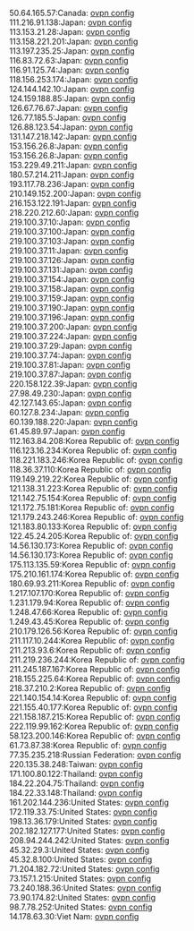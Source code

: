 50.64.165.57:Canada: [ovpn config](vpn/50_64_165_57.ovpn)  
111.216.91.138:Japan: [ovpn config](vpn/111_216_91_138.ovpn)  
113.153.21.28:Japan: [ovpn config](vpn/113_153_21_28.ovpn)  
113.158.221.201:Japan: [ovpn config](vpn/113_158_221_201.ovpn)  
113.197.235.25:Japan: [ovpn config](vpn/113_197_235_25.ovpn)  
116.83.72.63:Japan: [ovpn config](vpn/116_83_72_63.ovpn)  
116.91.125.74:Japan: [ovpn config](vpn/116_91_125_74.ovpn)  
118.156.253.174:Japan: [ovpn config](vpn/118_156_253_174.ovpn)  
124.144.142.10:Japan: [ovpn config](vpn/124_144_142_10.ovpn)  
124.159.188.85:Japan: [ovpn config](vpn/124_159_188_85.ovpn)  
126.67.76.67:Japan: [ovpn config](vpn/126_67_76_67.ovpn)  
126.77.185.5:Japan: [ovpn config](vpn/126_77_185_5.ovpn)  
126.88.123.54:Japan: [ovpn config](vpn/126_88_123_54.ovpn)  
131.147.218.142:Japan: [ovpn config](vpn/131_147_218_142.ovpn)  
153.156.26.8:Japan: [ovpn config](vpn/153_156_26_8.ovpn)  
153.156.26.8:Japan: [ovpn config](vpn/153_156_26_8.ovpn)  
153.229.49.211:Japan: [ovpn config](vpn/153_229_49_211.ovpn)  
180.57.214.211:Japan: [ovpn config](vpn/180_57_214_211.ovpn)  
193.117.78.236:Japan: [ovpn config](vpn/193_117_78_236.ovpn)  
210.149.152.200:Japan: [ovpn config](vpn/210_149_152_200.ovpn)  
216.153.122.191:Japan: [ovpn config](vpn/216_153_122_191.ovpn)  
218.220.212.60:Japan: [ovpn config](vpn/218_220_212_60.ovpn)  
219.100.37.10:Japan: [ovpn config](vpn/219_100_37_10.ovpn)  
219.100.37.100:Japan: [ovpn config](vpn/219_100_37_100.ovpn)  
219.100.37.103:Japan: [ovpn config](vpn/219_100_37_103.ovpn)  
219.100.37.11:Japan: [ovpn config](vpn/219_100_37_11.ovpn)  
219.100.37.126:Japan: [ovpn config](vpn/219_100_37_126.ovpn)  
219.100.37.131:Japan: [ovpn config](vpn/219_100_37_131.ovpn)  
219.100.37.154:Japan: [ovpn config](vpn/219_100_37_154.ovpn)  
219.100.37.158:Japan: [ovpn config](vpn/219_100_37_158.ovpn)  
219.100.37.159:Japan: [ovpn config](vpn/219_100_37_159.ovpn)  
219.100.37.190:Japan: [ovpn config](vpn/219_100_37_190.ovpn)  
219.100.37.196:Japan: [ovpn config](vpn/219_100_37_196.ovpn)  
219.100.37.200:Japan: [ovpn config](vpn/219_100_37_200.ovpn)  
219.100.37.224:Japan: [ovpn config](vpn/219_100_37_224.ovpn)  
219.100.37.29:Japan: [ovpn config](vpn/219_100_37_29.ovpn)  
219.100.37.74:Japan: [ovpn config](vpn/219_100_37_74.ovpn)  
219.100.37.81:Japan: [ovpn config](vpn/219_100_37_81.ovpn)  
219.100.37.87:Japan: [ovpn config](vpn/219_100_37_87.ovpn)  
220.158.122.39:Japan: [ovpn config](vpn/220_158_122_39.ovpn)  
27.98.49.230:Japan: [ovpn config](vpn/27_98_49_230.ovpn)  
42.127.143.65:Japan: [ovpn config](vpn/42_127_143_65.ovpn)  
60.127.8.234:Japan: [ovpn config](vpn/60_127_8_234.ovpn)  
60.139.188.220:Japan: [ovpn config](vpn/60_139_188_220.ovpn)  
61.45.89.97:Japan: [ovpn config](vpn/61_45_89_97.ovpn)  
112.163.84.208:Korea Republic of: [ovpn config](vpn/112_163_84_208.ovpn)  
116.123.16.234:Korea Republic of: [ovpn config](vpn/116_123_16_234.ovpn)  
118.221.183.246:Korea Republic of: [ovpn config](vpn/118_221_183_246.ovpn)  
118.36.37.110:Korea Republic of: [ovpn config](vpn/118_36_37_110.ovpn)  
119.149.219.22:Korea Republic of: [ovpn config](vpn/119_149_219_22.ovpn)  
121.138.31.223:Korea Republic of: [ovpn config](vpn/121_138_31_223.ovpn)  
121.142.75.154:Korea Republic of: [ovpn config](vpn/121_142_75_154.ovpn)  
121.172.75.181:Korea Republic of: [ovpn config](vpn/121_172_75_181.ovpn)  
121.179.243.246:Korea Republic of: [ovpn config](vpn/121_179_243_246.ovpn)  
121.183.80.133:Korea Republic of: [ovpn config](vpn/121_183_80_133.ovpn)  
122.45.24.205:Korea Republic of: [ovpn config](vpn/122_45_24_205.ovpn)  
14.56.130.173:Korea Republic of: [ovpn config](vpn/14_56_130_173.ovpn)  
14.56.130.173:Korea Republic of: [ovpn config](vpn/14_56_130_173.ovpn)  
175.113.135.59:Korea Republic of: [ovpn config](vpn/175_113_135_59.ovpn)  
175.210.161.174:Korea Republic of: [ovpn config](vpn/175_210_161_174.ovpn)  
180.69.93.211:Korea Republic of: [ovpn config](vpn/180_69_93_211.ovpn)  
1.217.107.170:Korea Republic of: [ovpn config](vpn/1_217_107_170.ovpn)  
1.231.179.94:Korea Republic of: [ovpn config](vpn/1_231_179_94.ovpn)  
1.248.47.66:Korea Republic of: [ovpn config](vpn/1_248_47_66.ovpn)  
1.249.43.45:Korea Republic of: [ovpn config](vpn/1_249_43_45.ovpn)  
210.179.126.56:Korea Republic of: [ovpn config](vpn/210_179_126_56.ovpn)  
211.117.10.244:Korea Republic of: [ovpn config](vpn/211_117_10_244.ovpn)  
211.213.93.6:Korea Republic of: [ovpn config](vpn/211_213_93_6.ovpn)  
211.219.236.244:Korea Republic of: [ovpn config](vpn/211_219_236_244.ovpn)  
211.245.187.167:Korea Republic of: [ovpn config](vpn/211_245_187_167.ovpn)  
218.155.225.64:Korea Republic of: [ovpn config](vpn/218_155_225_64.ovpn)  
218.37.210.2:Korea Republic of: [ovpn config](vpn/218_37_210_2.ovpn)  
221.140.154.14:Korea Republic of: [ovpn config](vpn/221_140_154_14.ovpn)  
221.155.40.177:Korea Republic of: [ovpn config](vpn/221_155_40_177.ovpn)  
221.158.187.215:Korea Republic of: [ovpn config](vpn/221_158_187_215.ovpn)  
222.119.99.162:Korea Republic of: [ovpn config](vpn/222_119_99_162.ovpn)  
58.123.200.146:Korea Republic of: [ovpn config](vpn/58_123_200_146.ovpn)  
61.73.87.38:Korea Republic of: [ovpn config](vpn/61_73_87_38.ovpn)  
77.35.235.218:Russian Federation: [ovpn config](vpn/77_35_235_218.ovpn)  
220.135.38.248:Taiwan: [ovpn config](vpn/220_135_38_248.ovpn)  
171.100.80.122:Thailand: [ovpn config](vpn/171_100_80_122.ovpn)  
184.22.204.75:Thailand: [ovpn config](vpn/184_22_204_75.ovpn)  
184.22.33.148:Thailand: [ovpn config](vpn/184_22_33_148.ovpn)  
161.202.144.236:United States: [ovpn config](vpn/161_202_144_236.ovpn)  
172.119.33.75:United States: [ovpn config](vpn/172_119_33_75.ovpn)  
198.13.36.179:United States: [ovpn config](vpn/198_13_36_179.ovpn)  
202.182.127.177:United States: [ovpn config](vpn/202_182_127_177.ovpn)  
208.94.244.242:United States: [ovpn config](vpn/208_94_244_242.ovpn)  
45.32.29.3:United States: [ovpn config](vpn/45_32_29_3.ovpn)  
45.32.8.100:United States: [ovpn config](vpn/45_32_8_100.ovpn)  
71.204.182.72:United States: [ovpn config](vpn/71_204_182_72.ovpn)  
73.157.1.215:United States: [ovpn config](vpn/73_157_1_215.ovpn)  
73.240.188.36:United States: [ovpn config](vpn/73_240_188_36.ovpn)  
73.90.174.82:United States: [ovpn config](vpn/73_90_174_82.ovpn)  
98.7.78.252:United States: [ovpn config](vpn/98_7_78_252.ovpn)  
14.178.63.30:Viet Nam: [ovpn config](vpn/14_178_63_30.ovpn)  
